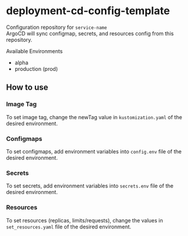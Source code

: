 # deployment-cd-config-template

Configuration repository for `service-name`<br>
ArgoCD will sync configmap, secrets, and resources config from this repository.

Available Environments
- alpha
- production (prod)

## How to use
### Image Tag
To set image tag, change the newTag value in `kustomization.yaml` of the desired environment.

### Configmaps
To set configmaps, add environment variables into `config.env` file of the desired environment.

### Secrets
To set secrets, add environment variables into `secrets.env` file of the desired environment.

### Resources
To set resources (replicas, limits/requests), change the values in `set_resources.yaml` file of the desired environment.
